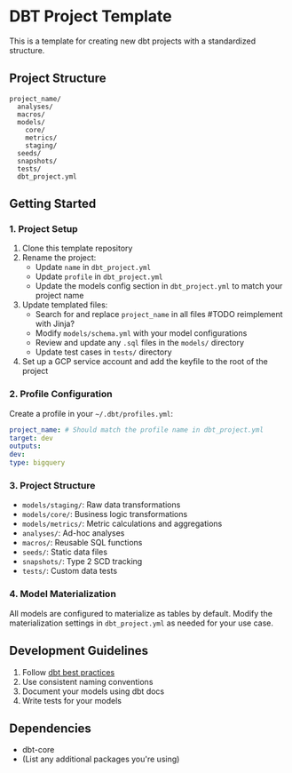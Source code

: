 # DBT Project Template

This is a template for creating new dbt projects with a standardized structure.

## Project Structure

```
project_name/
  analyses/
  macros/
  models/
    core/
    metrics/
    staging/
  seeds/
  snapshots/
  tests/
  dbt_project.yml
```

## Getting Started

### 1. Project Setup

1. Clone this template repository
2. Rename the project:
   - Update `name` in `dbt_project.yml`
   - Update `profile` in `dbt_project.yml`
   - Update the models config section in `dbt_project.yml` to match your project name
3. Update templated files:
   - Search for and replace `project_name` in all files #TODO reimplement with Jinja? 
   - Modify `models/schema.yml` with your model configurations
   - Review and update any `.sql` files in the `models/` directory
   - Update test cases in `tests/` directory 
4. Set up a GCP service account and add the keyfile to the root of the project

### 2. Profile Configuration

Create a profile in your `~/.dbt/profiles.yml`:

```yaml
project_name: # Should match the profile name in dbt_project.yml
target: dev
outputs:
dev:
type: bigquery
```

### 3. Project Structure

- `models/staging/`: Raw data transformations
- `models/core/`: Business logic transformations
- `models/metrics/`: Metric calculations and aggregations
- `analyses/`: Ad-hoc analyses
- `macros/`: Reusable SQL functions
- `seeds/`: Static data files
- `snapshots/`: Type 2 SCD tracking
- `tests/`: Custom data tests

### 4. Model Materialization

All models are configured to materialize as tables by default. Modify the materialization settings in `dbt_project.yml` as needed for your use case.

## Development Guidelines

1. Follow [dbt best practices](https://docs.getdbt.com/guides/best-practices)
2. Use consistent naming conventions
3. Document your models using dbt docs
4. Write tests for your models

## Dependencies

- dbt-core
- (List any additional packages you're using)
